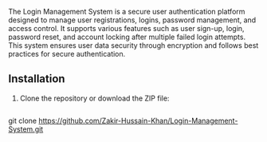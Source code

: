 The Login Management System is a secure user authentication platform designed to manage user registrations, logins, password management, and access control. It supports various features such as user sign-up, login, password reset, and account locking after multiple failed login attempts. This system ensures user data security through encryption and follows best practices for secure authentication.

## Installation
1. Clone the repository or download the ZIP file:
   ```bash
git clone https://github.com/Zakir-Hussain-Khan/Login-Management-System.git


